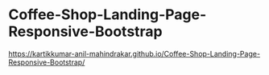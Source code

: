 # Coffee-Shop-Landing-Page-Responsive-Bootstrap
https://kartikkumar-anil-mahindrakar.github.io/Coffee-Shop-Landing-Page-Responsive-Bootstrap/
